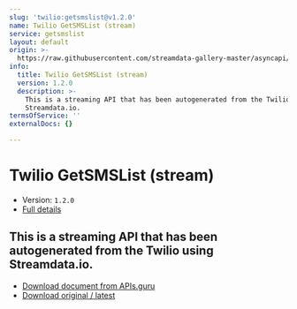 ```yaml
---
slug: 'twilio:getsmslist@v1.2.0'
name: Twilio GetSMSList (stream)
service: getsmslist
layout: default
origin: >-
  https://raw.githubusercontent.com/streamdata-gallery-master/asyncapi/master/_listings/twilio/twilio-getsmslist-stream-async.md
info:
  title: Twilio GetSMSList (stream)
  version: 1.2.0
  description: >-
    This is a streaming API that has been autogenerated from the Twilio using
    Streamdata.io.
termsOfService: ''
externalDocs: {}

---
```

# Twilio GetSMSList (stream)

* Version: `1.2.0`
* [Full details](../html/twilio:getsmslist@v1.2.0.html)



## This is a streaming API that has been autogenerated from the Twilio using Streamdata.io.



* [Download document from APIs.guru](https://raw.githubusercontent.com/APIs-guru/asyncapi-directory/master/docs/APIs/twilio%3Agetsmslist%40v1.2.0.yaml)
* [Download original / latest](https://raw.githubusercontent.com/streamdata-gallery-master/asyncapi/master/_listings/twilio/twilio-getsmslist-stream-async.md)

<script type="application/ld+json">
{
  "@context": "http://schema.org/",
  "@type": "WebAPI",
  "description": "This is a streaming API that has been autogenerated from the Twilio using Streamdata.io.",
  "documentation": "",

  "name": "Twilio GetSMSList (stream)"
}
</script>
